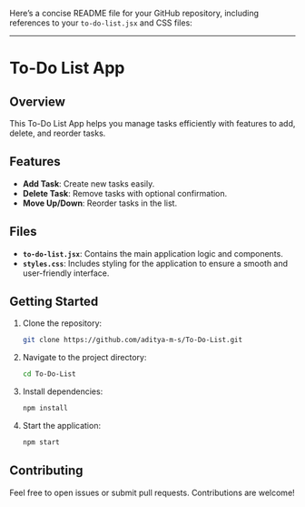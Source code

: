 Here’s a concise README file for your GitHub repository, including references to your `to-do-list.jsx` and CSS files:

---

# To-Do List App

## Overview

This To-Do List App helps you manage tasks efficiently with features to add, delete, and reorder tasks. 

## Features

- **Add Task**: Create new tasks easily.
- **Delete Task**: Remove tasks with optional confirmation.
- **Move Up/Down**: Reorder tasks in the list.

## Files

- **`to-do-list.jsx`**: Contains the main application logic and components.
- **`styles.css`**: Includes styling for the application to ensure a smooth and user-friendly interface.

## Getting Started

1. Clone the repository:
   ```bash
   git clone https://github.com/aditya-m-s/To-Do-List.git
   ```

2. Navigate to the project directory:
   ```bash
   cd To-Do-List
   ```

3. Install dependencies:
   ```bash
   npm install
   ```

4. Start the application:
   ```bash
   npm start
   ```

## Contributing

Feel free to open issues or submit pull requests. Contributions are welcome!

